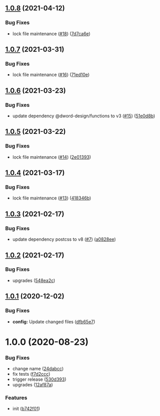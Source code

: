 ## [1.0.8](https://github.com/dword-design/postcss-vertical-rhythm/compare/v1.0.7...v1.0.8) (2021-04-12)


### Bug Fixes

* lock file maintenance ([#18](https://github.com/dword-design/postcss-vertical-rhythm/issues/18)) ([7d7ca6e](https://github.com/dword-design/postcss-vertical-rhythm/commit/7d7ca6e1e0d3230c32013978f2f4ac0ac33d0851))

## [1.0.7](https://github.com/dword-design/postcss-vertical-rhythm/compare/v1.0.6...v1.0.7) (2021-03-31)


### Bug Fixes

* lock file maintenance ([#16](https://github.com/dword-design/postcss-vertical-rhythm/issues/16)) ([71ed10e](https://github.com/dword-design/postcss-vertical-rhythm/commit/71ed10e6d4460c81f63de28d1eb3ee754d8bdfa9))

## [1.0.6](https://github.com/dword-design/postcss-vertical-rhythm/compare/v1.0.5...v1.0.6) (2021-03-23)


### Bug Fixes

* update dependency @dword-design/functions to v3 ([#15](https://github.com/dword-design/postcss-vertical-rhythm/issues/15)) ([51e0d8b](https://github.com/dword-design/postcss-vertical-rhythm/commit/51e0d8b8d963d0d76b5dc687510b361bf355f37c))

## [1.0.5](https://github.com/dword-design/postcss-vertical-rhythm/compare/v1.0.4...v1.0.5) (2021-03-22)


### Bug Fixes

* lock file maintenance ([#14](https://github.com/dword-design/postcss-vertical-rhythm/issues/14)) ([2e01393](https://github.com/dword-design/postcss-vertical-rhythm/commit/2e01393d6b1a0a1653d41766fe32784b10f05546))

## [1.0.4](https://github.com/dword-design/postcss-vertical-rhythm/compare/v1.0.3...v1.0.4) (2021-03-17)


### Bug Fixes

* lock file maintenance ([#13](https://github.com/dword-design/postcss-vertical-rhythm/issues/13)) ([418346b](https://github.com/dword-design/postcss-vertical-rhythm/commit/418346b12abf681af92ff64658a831235d9e7d24))

## [1.0.3](https://github.com/dword-design/postcss-vertical-rhythm/compare/v1.0.2...v1.0.3) (2021-02-17)


### Bug Fixes

* update dependency postcss to v8 ([#7](https://github.com/dword-design/postcss-vertical-rhythm/issues/7)) ([a0828ee](https://github.com/dword-design/postcss-vertical-rhythm/commit/a0828ee173904e44caa4f500a6d8bd286ed61408))

## [1.0.2](https://github.com/dword-design/postcss-vertical-rhythm/compare/v1.0.1...v1.0.2) (2021-02-17)


### Bug Fixes

* upgrades ([548ea2c](https://github.com/dword-design/postcss-vertical-rhythm/commit/548ea2c1f0cf872cad614147d7184c56a836fb97))

## [1.0.1](https://github.com/dword-design/postcss-vertical-rhythm/compare/v1.0.0...v1.0.1) (2020-12-02)


### Bug Fixes

* **config:** Update changed files ([dfb65e7](https://github.com/dword-design/postcss-vertical-rhythm/commit/dfb65e7901cace37e2eac175ed04d49ececf385a))

# 1.0.0 (2020-08-23)


### Bug Fixes

* change name ([24dabcc](https://github.com/dword-design/postcss-vertical-rhythm/commit/24dabcc4d3cfd5d2f5265086c8d732ceceecddc9))
* fix tests ([f7d2ccc](https://github.com/dword-design/postcss-vertical-rhythm/commit/f7d2ccc36a051075bf5f0481e3407c691d077004))
* trigger release ([530d393](https://github.com/dword-design/postcss-vertical-rhythm/commit/530d3936da8cfb85ba3df31e41decec364affc3a))
* upgrades ([12af87a](https://github.com/dword-design/postcss-vertical-rhythm/commit/12af87acab2f0e757b547939341597e4a0718f5f))


### Features

* init ([b742f01](https://github.com/dword-design/postcss-vertical-rhythm/commit/b742f014d0f190e6629459901d878710a14ad1b7))
